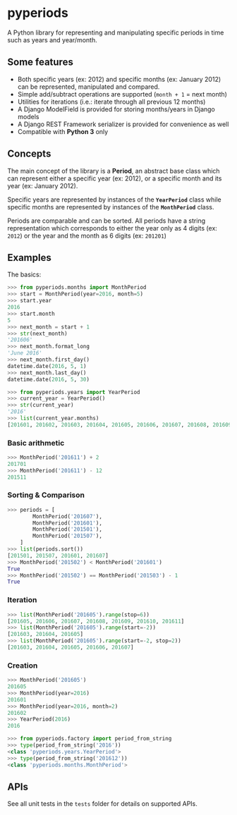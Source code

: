 # pyperiods

A Python library for representing and manipulating specific periods in time such as years and year/month.

## Some features

 - Both specific years (ex: 2012) and specific months (ex: January 2012) can be represented, manipulated and compared.
 - Simple add/subtract operations are supported (`month + 1` = next month)
 - Utilities for iterations (i.e.: iterate through all previous 12 months)
 - A Django ModelField is provided for storing months/years in Django models
 - A Django REST Framework serializer is provided for convenience as well
 - Compatible with **Python 3** only

## Concepts

The main concept of the library is a **Period**, an abstract base class which can represent either a specific year (ex: 2012), or a specific month and its year (ex: January 2012).

Specific years are represented by instances of the **`YearPeriod`** class while specific months are represented by instances of the **`MonthPeriod`** class.

Periods are comparable and can be sorted. All periods have a string representation which corresponds to either the year only as 4 digits (ex: `2012`) or the year and the month as 6 digits (ex: `201201`)


## Examples

The basics:

``` python
>>> from pyperiods.months import MonthPeriod
>>> start = MonthPeriod(year=2016, month=5)
>>> start.year
2016
>>> start.month
5
>>> next_month = start + 1
>>> str(next_month)
'201606'
>>> next_month.format_long
'June 2016'
>>> next_month.first_day()
datetime.date(2016, 5, 1)
>>> next_month.last_day()
datetime.date(2016, 5, 30)

>>> from pyperiods.years import YearPeriod
>>> current_year = YearPeriod()
>>> str(current_year)
'2016'
>>> list(current_year.months)
[201601, 201602, 201603, 201604, 201605, 201606, 201607, 201608, 201609, 201610, 201611, 201612]

```

### Basic arithmetic

``` python
>>> MonthPeriod('201611') + 2
201701
>>> MonthPeriod('201611') - 12
201511
```

### Sorting & Comparison

``` python
>>> periods = [
        MonthPeriod('201607'),
        MonthPeriod('201601'),
        MonthPeriod('201501'),
        MonthPeriod('201507'),
    ]
>>> list(periods.sort())
[201501, 201507, 201601, 201607]
>>> MonthPeriod('201502') < MonthPeriod('201601')
True
>>> MonthPeriod('201502') == MonthPeriod('201503') - 1
True
```

### Iteration

``` python
>>> list(MonthPeriod('201605').range(stop=6))
[201605, 201606, 201607, 201608, 201609, 201610, 201611]
>>> list(MonthPeriod('201605').range(start=-2))
[201603, 201604, 201605]
>>> list(MonthPeriod('201605').range(start=-2, stop=2))
[201603, 201604, 201605, 201606, 201607]
```

### Creation

``` python
>>> MonthPeriod('201605')
201605
>>> MonthPeriod(year=2016)
201601
>>> MonthPeriod(year=2016, month=2)
201602
>>> YearPeriod(2016)
2016

>>> from pyperiods.factory import period_from_string
>>> type(period_from_string('2016'))
<class 'pyperiods.years.YearPeriod'>
>>> type(period_from_string('201612'))
<class 'pyperiods.months.MonthPeriod'>
```

## APIs

See all unit tests in the `tests` folder for details on supported APIs.
